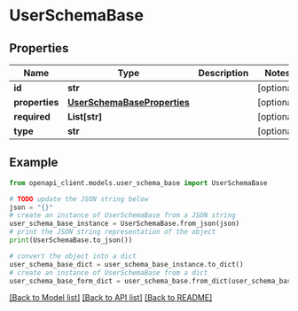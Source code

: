 # UserSchemaBase


## Properties

Name | Type | Description | Notes
------------ | ------------- | ------------- | -------------
**id** | **str** |  | [optional] 
**properties** | [**UserSchemaBaseProperties**](UserSchemaBaseProperties.md) |  | [optional] 
**required** | **List[str]** |  | [optional] 
**type** | **str** |  | [optional] 

## Example

```python
from openapi_client.models.user_schema_base import UserSchemaBase

# TODO update the JSON string below
json = "{}"
# create an instance of UserSchemaBase from a JSON string
user_schema_base_instance = UserSchemaBase.from_json(json)
# print the JSON string representation of the object
print(UserSchemaBase.to_json())

# convert the object into a dict
user_schema_base_dict = user_schema_base_instance.to_dict()
# create an instance of UserSchemaBase from a dict
user_schema_base_form_dict = user_schema_base.from_dict(user_schema_base_dict)
```
[[Back to Model list]](../README.md#documentation-for-models) [[Back to API list]](../README.md#documentation-for-api-endpoints) [[Back to README]](../README.md)


